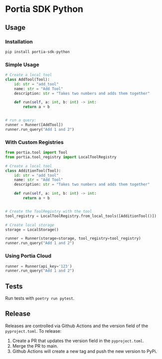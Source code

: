 # Portia SDK Python


## Usage

### Installation

```bash
pip install portia-sdk-python 
```

### Simple Usage

```python
# Create a local tool
class AddTool(Tool):
    id: str = "add_tool"
    name: str = "Add Tool"
    description: str = "Takes two numbers and adds them together"

    def run(self, a: int, b: int) -> int:
        return a + b


# run a query:
runner = Runner([AddTool])
runner.run_query("Add 1 and 2")
```

### With Custom Registries

```python
from portia.tool import Tool
from portia.tool_registry import LocalToolRegistry

# Create a local tool
class AdditionTool(Tool):
    id: str = "add_tool"
    name: str = "Add Tool"
    description: str = "Takes two numbers and adds them together"

    def run(self, a: int, b: int) -> int:
        return a + b


# Create the ToolRegistry with the tool
tool_registry = LocalToolRegistry.from_local_tools([AdditionTool()])

# Create local storage
storage = LocalStorage()

runner = Runner(storage=storage, tool_registry=tool_registry)
runner.run_query("Add 1 and 2")
```

### Using Portia Cloud

```python
runner = Runner(api_key='123')
runner.run_query("Add 1 and 2")
```

## Tests

Run tests with `poetry run pytest`.

## Release

Releases are controlled via Github Actions and the version field of the `pyproject.toml`. To release:

1. Create a PR that updates the version field in the `pyproject.toml`.
2. Merge the PR to main.
3. Github Actions will create a new tag and push the new version to PyPi.